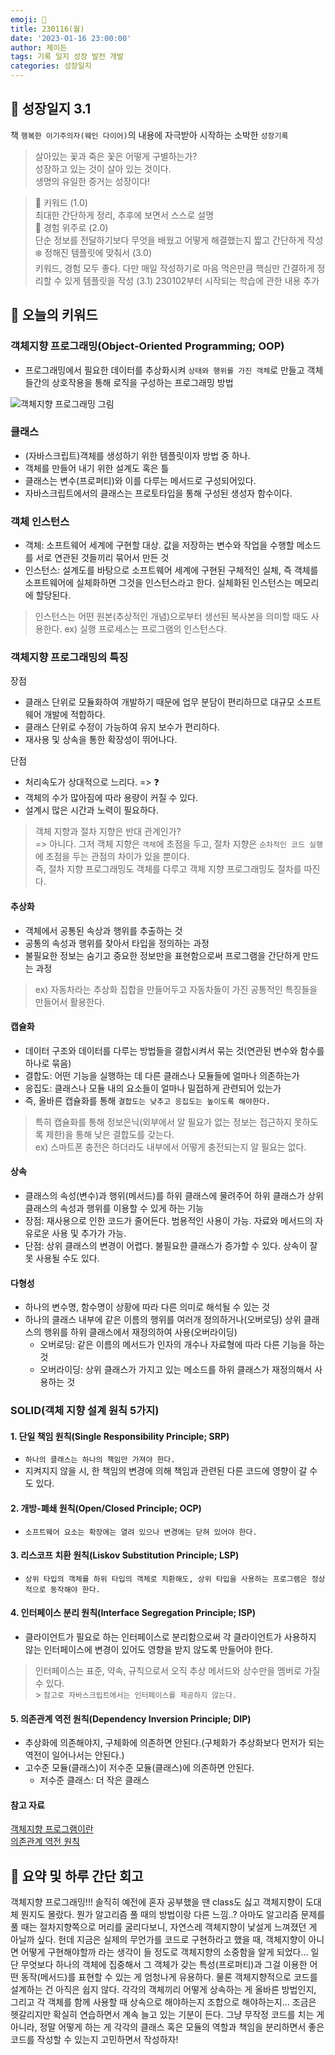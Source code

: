 ```yaml
---
emoji: 🌱
title: 230116(월)
date: '2023-01-16 23:00:00'
author: 제이든
tags: 기록 일지 성장 발전 개발
categories: 성장일지
---
```


## 🎄 성장일지 3.1

책 `행복한 이기주의자(웨인 다이어)`의 내용에 자극받아 시작하는 소박한 `성장기록`

> 살아있는 꽃과 죽은 꽃은 어떻게 구별하는가?<br/>
> 성장하고 있는 것이 살아 있는 것이다.<br/>
> 생명의 유일한 증거는 성장이다!

> 🌳 키워드 (1.0)<br/>
> 최대한 간단하게 정리, 추후에 보면서 스스로 설명<br/>
> 🍉 경험 위주로 (2.0)<br/>
> 단순 정보를 전달하기보다 무엇을 배웠고 어떻게 해결했는지 짧고 간단하게 작성<br/>
> ❄️ 정해진 템플릿에 맞춰서 (3.0)<br/>
> 키워드, 경험 모두 좋다. 다만 매일 작성하기로 마음 먹은만큼 핵심만 간결하게 정리할 수 있게 템플릿을 작성
> (3.1) 230102부터 시작되는 학습에 관한 내용 추가

## 🔑 오늘의 키워드

### 객체지향 프로그래밍(Object-Oriented Programming; OOP)

- 프로그래밍에서 필요한 데이터를 추상화시켜 `상태와 행위를 가진 객체`로 만들고 객체들간의 상호작용을 통해 로직을 구성하는 프로그래밍 방법

![객체지향 프로그래밍 그림](https://jongminfire.dev/static/375a067573d73f987cc12f19f7e7d341/bbfed/What-is-OOP.png)

### 클래스

- (자바스크립트)객체를 생성하기 위한 템플릿이자 방법 중 하나.
- 객체를 만들어 내기 위한 설계도 혹은 틀
- 클래스는 변수(프로퍼티)와 이를 다루는 메서드로 구성되어있다.
- 자바스크립트에서의 클래스는 프로토타입을 통해 구성된 생성자 함수이다.

### 객체 인스턴스

- 객체: 소프트웨어 세계에 구현할 대상. 값을 저장하는 변수와 작업을 수행할 메소드를 서로 연관된 것들끼리 묶어서 만든 것
- 인스턴스: 설계도를 바탕으로 소프트웨어 세계에 구현된 구체적인 실체, 즉 객체를 소프트웨어에 실체화하면 그것을 인스턴스라고 한다. 실체화된 인스턴스는 메모리에 할당된다.

> 인스턴스는 어떤 원본(추상적인 개념)으로부터 생선된 복사본을 의미할 때도 사용한다. ex) 실행 프로세스는 프로그램의 인스턴스다.

### 객체지향 프로그래밍의 특징

장점

- 클래스 단위로 모듈화하여 개발하기 때문에 업무 분담이 편리하므로 대규모 소프트웨어 개발에 적합하다.
- 클래스 단위로 수정이 가능하여 유지 보수가 편리하다.
- 재사용 및 상속을 통한 확장성이 뛰어나다.

단점

- 처리속도가 상대적으로 느리다. => ❓
- 객체의 수가 많아짐에 따라 용량이 커질 수 있다.
- 설계시 많은 시간과 노력이 필요하다.

> 객체 지향과 절차 지향은 반대 관계인가?<br/>
> => 아니다. 그저 객체 지향은 `객체`에 초점을 두고, 절차 지향은 `순차적인 코드 실행`에 초점을 두는 관점의 차이가 있을 뿐이다.<br/>
> 즉, 절차 지향 프로그래밍도 객체를 다루고 객체 지향 프로그래밍도 절차를 따진다.

#### 추상화

- 객체에서 공통된 속상과 행위를 추출하는 것
- 공통의 속성과 행위를 찾아서 타입을 정의하는 과정
- 불필요한 정보는 숨기고 중요한 정보만을 표현함으로써 프로그램을 간단하게 만드는 과정

> ex) 자동차라는 추상화 집합을 만들어두고 자동차들이 가진 공통적인 특징들을 만들어서 활용한다.

#### 캡슐화

- 데이터 구조와 데이터를 다루는 방법들을 결합시켜서 묶는 것(연관된 변수와 함수를 하나로 묶음)
- 결합도: 어떤 기능을 실행하는 데 다른 클래스나 모듈들에 얼마나 의존하는가
- 응집도: 클래스나 모듈 내의 요소들이 얼마나 밀접하게 관련되어 있는가
- 즉, 올바른 캡슐화를 통해 `결합도는 낮추고 응집도는 높이도록 해야한다.`

> 특히 캡슐화를 통해 정보은닉(외부에서 알 필요가 없는 정보는 접근하지 못하도록 제한)을 통해 낮은 결합도를 갖는다.<br/>
> ex) 스마트폰 충전은 하더라도 내부에서 어떻게 충전되는지 알 필요는 없다.

#### 상속

- 클래스의 속성(변수)과 행위(메서드)를 하위 클래스에 물려주어 하위 클래스가 상위 클래스의 속성과 행위를 이용할 수 있게 하는 기능
- 장점: 재사용으로 인한 코드가 줄어든다. 범용적인 사용이 가능. 자료와 메서드의 자유로운 사용 및 추가가 가능.
- 단점: 상위 클래스의 변경이 어렵다. 불필요한 클래스가 증가할 수 있다. 상속이 잘못 사용될 수도 있다.

#### 다형성

- 하나의 변수명, 함수명이 상황에 따라 다른 의미로 해석될 수 있는 것
- 하나의 클래스 내부에 같은 이름의 행위를 여러개 정의하거나(오버로딩) 상위 클래스의 행위를 하위 클래스에서 재정의하여 사용(오버라이딩)
  - 오버로딩: 같은 이름의 메서드가 인자의 개수나 자료형에 따라 다른 기능을 하는것
  - 오버라이딩: 상위 클래스가 가지고 있는 메소드를 하위 클래스가 재정의해서 사용하는 것

### SOLID(객체 지향 설계 원칙 5가지)

#### 1. 단일 책임 원칙(Single Responsibility Principle; SRP)

- `하나의 클래스는 하나의 책임만 가져야 한다.`
- 지켜지지 않을 시, 한 책임의 변경에 의해 책임과 관련된 다른 코드에 영향이 갈 수도 있다.

#### 2. 개방-폐쇄 원칙(Open/Closed Principle; OCP)

- `소프트웨어 요소는 확장에는 열려 있으나 변경에는 닫혀 있어야 한다.`

#### 3. 리스코프 치환 원칙(Liskov Substitution Principle; LSP)

- `상위 타입의 객체를 하위 타입의 객체로 치환해도, 상위 타입을 사용하는 프로그램은 정상적으로 동작해야 한다.`

#### 4. 인터페이스 분리 원칙(Interface Segregation Principle; ISP)

- 클라이언트가 필요로 하는 인터페이스로 분리함으로써 각 클라이언트가 사용하지 않는 인터페이스에 변경이 있어도 영향을 받지 않도록 만들어야 한다.

> 인터페이스는 표준, 약속, 규칙으로서 오직 추상 메서드와 상수만을 멤버로 가질 수 있다.<br/> > `참고로 자바스크립트에서는 인터페이스를 제공하지 않는다.`

#### 5. 의존관계 역전 원칙(Dependency Inversion Principle; DIP)

- 추상화에 의존해야지, 구체화에 의존하면 안된다.(구체화가 추상화보다 먼저가 되는 역전이 일어나서는 안된다.)
- 고수준 모듈(클래스)이 저수준 모듈(클래스)에 의존하면 안된다.
  - 저수준 클래스: 더 작은 클래스

#### 참고 자료

[객체지향 프로그램이란](https://jongminfire.dev/%EA%B0%9D%EC%B2%B4%EC%A7%80%ED%96%A5-%ED%94%84%EB%A1%9C%EA%B7%B8%EB%9E%98%EB%B0%8D%EC%9D%B4%EB%9E%80)<br/>
[의존관계 역전 원칙](https://blog.hexabrain.net/395)

## 📝 요약 및 하루 간단 회고

객체지향 프로그래밍!!! 솔직히 예전에 혼자 공부했을 땐 class도 싫고 객체지향이 도대체 뭔지도 몰랐다. 뭔가 알고리즘 풀 때의 방법이랑 다른 느낌..? 아마도 알고리즘 문제를 풀 때는 절차지향쪽으로
머리를 굴리다보니, 자연스레 객체지향이 낯설게 느껴졌던 게 아닐까 싶다. 헌데 지금은 실제의 무언가를 코드로 구현하라고 했을 때, 객체지향이 아니면 어떻게 구현해야할까 라는 생각이 들 정도로 객체지향의
소중함을 알게 되었다... 일단 무엇보다 하나의 객체에 집중해서 그 객체가 갖는 특성(프로퍼티)과 그걸 이용한 어떤 동작(메서드)를 표현할 수 있는 게 엄청나게 유용하다. 물론 객체지향적으로 코드를 설계하는 건
아직은 쉽지 않다. 각각의 객체끼리 어떻게 상속하는 게 올바른 방법인지, 그리고 각 객체를 함께 사용할 때 상속으로 해야하는지 조합으로 해야하는지... 조금은 헷갈리지만 확실히 연습하면서 계속 늘고 있는 기분이 든다.
그냥 무작정 코드를 치는 게 아니라, 정말 어떻게 하는 게 각각의 클래스 혹은 모듈의 역할과 책임을 분리하면서 좋은 코드를 작성할 수 있는지 고민하면서 작성하자!

```toc

```
